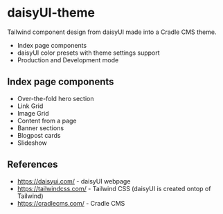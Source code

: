 # daisyUI-theme
Tailwind component design from daisyUI made into a Cradle CMS theme. 

* Index page components
* daisyUI color presets with theme settings support
* Production and Development mode

## Index page components
* Over-the-fold hero section
* Link Grid
* Image Grid
* Content from a page
* Banner sections
* Blogpost cards
* Slideshow

## References
* <https://daisyui.com/> - daisyUI webpage
* <https://tailwindcss.com/> - Tailwind CSS (daisyUI is created ontop of Tailwind)
* <https://cradlecms.com/> - Cradle CMS 
